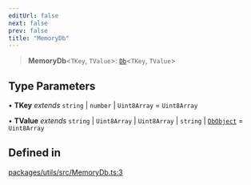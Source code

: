 ```yaml
---
editUrl: false
next: false
prev: false
title: "MemoryDb"
---
```


> **MemoryDb**\<`TKey`, `TValue`\>: [`Db`](/reference/tevm/utils/interfaces/db/)\<`TKey`, `TValue`\>

## Type Parameters

• **TKey** *extends* `string` \| `number` \| `Uint8Array` = `Uint8Array`

• **TValue** *extends* `string` \| `Uint8Array` \| `Uint8Array` \| `string` \| [`DbObject`](/reference/tevm/utils/type-aliases/dbobject/) = `Uint8Array`

## Defined in

[packages/utils/src/MemoryDb.ts:3](https://github.com/evmts/tevm-monorepo/blob/main/packages/utils/src/MemoryDb.ts#L3)
